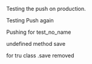 Testing the push on production.

Testing Push again

Pushing for test_no_name

undefined method save

for tru class
 .save removed
